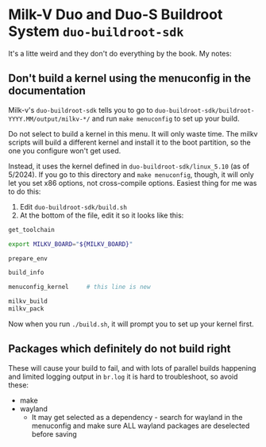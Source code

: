 # Milk-V Duo and Duo-S Buildroot System `duo-buildroot-sdk`

It's a litte weird and they don't do everything by the book. My notes:

## Don't build a kernel using the menuconfig in the documentation

Milk-v's `duo-buildroot-sdk` tells you to go to `duo-buildroot-sdk/buildroot-YYYY.MM/output/milkv-*/` and run `make menuconfig` to set up your build.

Do not select to build a kernel in this menu. It will only waste time. The milkv scripts will build a different kernel and install it to the boot partition, so the one you configure won't get used.

Instead, it uses the kernel defined in `duo-buildroot-sdk/linux_5.10` (as of 5/2024). If you go to this directory and `make menuconfig`, though, it will only let you set x86 options, not cross-compile options. Easiest thing for me was to do this:

1. Edit `duo-buildroot-sdk/build.sh`
2. At the bottom of the file, edit it so it looks like this:

```sh
get_toolchain

export MILKV_BOARD="${MILKV_BOARD}"

prepare_env

build_info

menuconfig_kernel     # this line is new

milkv_build
milkv_pack
```

Now when you run `./build.sh`, it will prompt you to set up your kernel first.

## Packages which definitely do not build right

These will cause your build to fail, and with lots of parallel builds happening and limited logging output in `br.log` it is hard to troubleshoot, so avoid these:

- make
- wayland
  - It may get selected as a dependency - search for wayland in the menuconfig and make sure ALL wayland packages are deselected before saving
